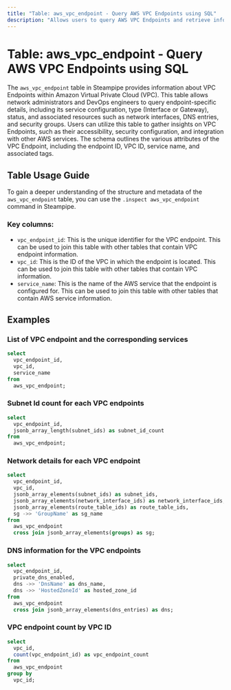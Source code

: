 ```yaml
---
title: "Table: aws_vpc_endpoint - Query AWS VPC Endpoints using SQL"
description: "Allows users to query AWS VPC Endpoints and retrieve information about each endpoint's configuration, type, status, and related resources such as network interfaces, DNS entries, and security groups."
---
```


# Table: aws_vpc_endpoint - Query AWS VPC Endpoints using SQL

The `aws_vpc_endpoint` table in Steampipe provides information about VPC Endpoints within Amazon Virtual Private Cloud (VPC). This table allows network administrators and DevOps engineers to query endpoint-specific details, including its service configuration, type (Interface or Gateway), status, and associated resources such as network interfaces, DNS entries, and security groups. Users can utilize this table to gather insights on VPC Endpoints, such as their accessibility, security configuration, and integration with other AWS services. The schema outlines the various attributes of the VPC Endpoint, including the endpoint ID, VPC ID, service name, and associated tags.

## Table Usage Guide

To gain a deeper understanding of the structure and metadata of the `aws_vpc_endpoint` table, you can use the `.inspect aws_vpc_endpoint` command in Steampipe.

### Key columns:

- `vpc_endpoint_id`: This is the unique identifier for the VPC endpoint. This can be used to join this table with other tables that contain VPC endpoint information.
- `vpc_id`: This is the ID of the VPC in which the endpoint is located. This can be used to join this table with other tables that contain VPC information.
- `service_name`: This is the name of the AWS service that the endpoint is configured for. This can be used to join this table with other tables that contain AWS service information.

## Examples

### List of VPC endpoint and the corresponding services

```sql
select
  vpc_endpoint_id,
  vpc_id,
  service_name
from
  aws_vpc_endpoint;
```


### Subnet Id count for each VPC endpoints

```sql
select
  vpc_endpoint_id,
  jsonb_array_length(subnet_ids) as subnet_id_count
from
  aws_vpc_endpoint;
```


### Network details for each VPC endpoint

```sql
select
  vpc_endpoint_id,
  vpc_id,
  jsonb_array_elements(subnet_ids) as subnet_ids,
  jsonb_array_elements(network_interface_ids) as network_interface_ids,
  jsonb_array_elements(route_table_ids) as route_table_ids,
  sg ->> 'GroupName' as sg_name
from
  aws_vpc_endpoint
  cross join jsonb_array_elements(groups) as sg;
```


### DNS information for the VPC endpoints

```sql
select
  vpc_endpoint_id,
  private_dns_enabled,
  dns ->> 'DnsName' as dns_name,
  dns ->> 'HostedZoneId' as hosted_zone_id
from
  aws_vpc_endpoint
  cross join jsonb_array_elements(dns_entries) as dns;
```


### VPC endpoint count by VPC ID

```sql
select
  vpc_id,
  count(vpc_endpoint_id) as vpc_endpoint_count
from
  aws_vpc_endpoint
group by
  vpc_id;
```
